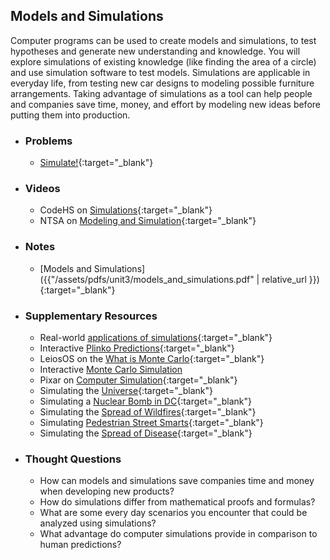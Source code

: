 ## Models and Simulations

Computer programs can be used to create models and simulations, to test hypotheses and generate new understanding and knowledge. You will explore simulations of existing knowledge (like finding the area of a circle) and use simulation software to test models. Simulations are applicable in everyday life, from testing new car designs to modeling possible furniture arrangements. Taking advantage of simulations as a tool can help people and companies save time, money, and effort by modeling new ideas before putting them into production.

- ### Problems
  - [Simulate!](http://docs.cs50.net/2018/ap/problems/simulate/simulate.html){:target="_blank"}
  
- ### Videos
  - CodeHS on [Simulations](https://www.youtube.com/embed/GbVQBOnrXU4){:target="_blank"}
  - NTSA on [Modeling and Simulation](https://www.youtube.com/embed/M0iZ52kUOiQ){:target="_blank"}

- ### Notes
  - [Models and Simulations]({{"/assets/pdfs/unit3/models_and_simulations.pdf" | relative_url }}){:target="_blank"}

- ### Supplementary Resources
  - Real-world [applications of simulations](http://etec.ctlt.ubc.ca/510wiki/Real-world_Applications_of_Simulations){:target="_blank"} 
  - Interactive [Plinko Predictions](https://phet.colorado.edu/sims/plinko-probability/plinko-probability_en.html){:target="_blank"}
  - LeiosOS on the [What is Monte Carlo](https://www.youtube.com/embed/AyBNnkYrSWY){:target="_blank"}
  - Interactive [Monte Carlo Simulation](https://www.khanacademy.org/computer-programming/monte-carlo-finding-the-value-of-pi/6530004791197696/embedded?embed=yes&article=yes&editor=no&buttons=no&author=no&autoStart=yes&width=610&height=420)
  - Pixar on [Computer Simulation](https://www.youtube.com/embed/YeYW8TIWLG8){:target="_blank"}
  - Simulating the [Universe](https://www.youtube.com/embed/vYr7GiffQcE){:target="_blank"}
  - Simulating a [Nuclear Bomb in DC](https://www.youtube.com/embed/8vdo8sX19_I){:target="_blank"}
  - Simulating the [Spread of Wildfires](https://www.youtube.com/embed/Dg0C7zgPlBc){:target="_blank"}
  - Simulating [Pedestrian Street Smarts](https://www.youtube.com/embed/IeoDhZuAuM8){:target="_blank"}
  - Simulating the [Spread of Disease](https://www.youtube.com/embed/Cpus_ieYNX4){:target="_blank"}

- ### Thought Questions
  - How can models and simulations save companies time and money when developing new products?
  - How do simulations differ from mathematical proofs and formulas?
  - What are some every day scenarios you encounter that could be analyzed using simulations?
  - What advantage do computer simulations provide in comparison to human predictions?
